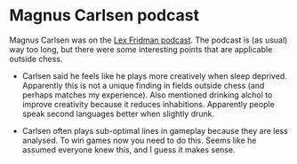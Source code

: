 # Magnus Carlsen podcast

Magnus Carlsen was on the [Lex Fridman podcast](https://lexfridman.com/magnus-carlsen/). The podcast is (as usual) way too long, but there were some interesting points that are applicable outside chess.

* Carlsen said he feels like he plays more creatively when sleep deprived. Apparently this is not a unique finding in fields outside chess (and perhaps matches my experience). Also mentioned drinking alchol to improve creativity because it reduces inhabitions. Apparently people speak second languages better when slightly drunk. 

* Carlsen often plays sub-optimal lines in gameplay because they are less analysed. To win games now you need to do this. Seems like he assumed everyone knew this, and I guess it makes sense. 